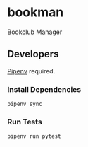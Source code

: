 # bookman
Bookclub Manager

## Developers
[Pipenv](https://docs.pipenv.org/en/latest/) required.
### Install Dependencies
```
pipenv sync
```
### Run Tests
```
pipenv run pytest
```